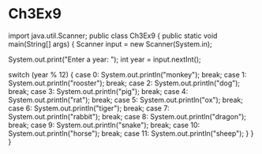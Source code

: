 # Ch3Ex9
import java.util.Scanner;
public class Ch3Ex9 {
public static void main(String[] args) {
Scanner input = new Scanner(System.in);

System.out.print("Enter a year: ");
int year = input.nextInt();

switch (year % 12) {
 case 0: System.out.println("monkey"); break;
 case 1: System.out.println("rooster"); break;
 case 2: System.out.println("dog"); break;
 case 3: System.out.println("pig"); break;
 case 4: System.out.println("rat"); break;
 case 5: System.out.println("ox"); break;
 case 6: System.out.println("tiger"); break;
 case 7: System.out.println("rabbit"); break;
 case 8: System.out.println("dragon"); break;
 case 9: System.out.println("snake"); break;
 case 10: System.out.println("horse"); break;
 case 11: System.out.println("sheep");
}
}
}
